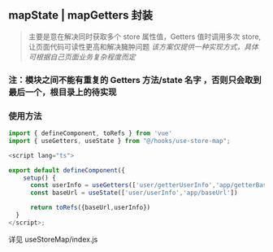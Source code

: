 ## mapState | mapGetters 封装

> 主要是意在解决同时获取多个 store 属性值，Getters 值时调用多次 store,让页面代码可读性更高和解决臃肿问题
> _该方案仅提供一种实现方式，具体可根据自己页面业务复杂程度而定_

### 注：模块之间不能有重复的 Getters 方法/state 名字 ，否则只会取到最后一个，根目录上的待实现

### 使用方法

```js
import { defineComponent, toRefs } from 'vue'
import { useGetters, useState } from "@/hooks/use-store-map";

<script lang="ts">

export default defineComponent({
    setup() {
      const userInfo = useGetters(['user/getterUserInfo','app/getterBaseUrl'])
      const baseUrl = useState(['user/userInfo','app/baseUrl'])

      return toRefs({baseUrl,userInfo})
  }
</script>;
```

详见 useStoreMap/index.js
